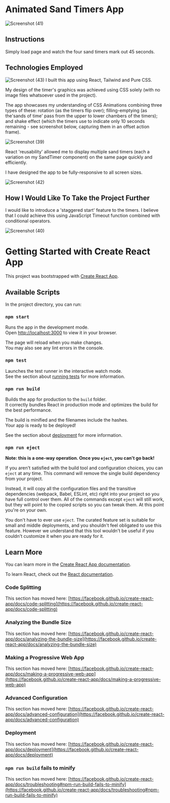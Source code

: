 # Animated Sand Timers App #

![Screenshot (41)](https://user-images.githubusercontent.com/96934081/161368839-a7431778-f00e-4715-8162-1eb9ee765f0d.png)

## Instructions ##

Simply load page and watch the four sand timers mark out 45 seconds.

## Technologies Employed ##
![Screenshot (43)](https://user-images.githubusercontent.com/96934081/161368507-f984191f-2ea1-499c-8988-6eb1b75b3c7f.png)
I built this app using React, Tailwind and Pure CSS.

My design of the timer's graphics was achieved using CSS solely (with no image files whatsoever used in the project).

The app showcases my understanding of CSS Animations combining three types of these: rotation (as the timers flip over); filling-emptying (as the'sands of time' pass from the upper to lower chambers of the timers); and shake effect (which the timers use to indicate only 10 seconds remaining - see screenshot below, capturing them in an offset action frame).

![Screenshot (39)](https://user-images.githubusercontent.com/96934081/161368785-128729db-734c-484c-8ee7-d10cbb5887a3.png)

React 'reusability' allowed me to display multiple sand timers (each a variation on my SandTimer component) on the same page quickly and efficiently.

I have designed the app to be fully-responsive to all screen sizes.

![Screenshot (42)](https://user-images.githubusercontent.com/96934081/161368577-73f9c719-23a4-4194-a98c-8613e0eb80e5.png)

## How I Would Like To Take the Project Further ##

I would like to introduce a 'staggered start' feature to the timers. I believe that I could achieve this using JavaScript Timeout function combined with conditional operators.

![Screenshot (40)](https://user-images.githubusercontent.com/96934081/161368453-f33b3402-e254-46e8-9640-52e06623cf51.png)








# Getting Started with Create React App

This project was bootstrapped with [Create React App](https://github.com/facebook/create-react-app).

## Available Scripts

In the project directory, you can run:

### `npm start`

Runs the app in the development mode.\
Open [http://localhost:3000](http://localhost:3000) to view it in your browser.

The page will reload when you make changes.\
You may also see any lint errors in the console.

### `npm test`

Launches the test runner in the interactive watch mode.\
See the section about [running tests](https://facebook.github.io/create-react-app/docs/running-tests) for more information.

### `npm run build`

Builds the app for production to the `build` folder.\
It correctly bundles React in production mode and optimizes the build for the best performance.

The build is minified and the filenames include the hashes.\
Your app is ready to be deployed!

See the section about [deployment](https://facebook.github.io/create-react-app/docs/deployment) for more information.

### `npm run eject`

**Note: this is a one-way operation. Once you `eject`, you can't go back!**

If you aren't satisfied with the build tool and configuration choices, you can `eject` at any time. This command will remove the single build dependency from your project.

Instead, it will copy all the configuration files and the transitive dependencies (webpack, Babel, ESLint, etc) right into your project so you have full control over them. All of the commands except `eject` will still work, but they will point to the copied scripts so you can tweak them. At this point you're on your own.

You don't have to ever use `eject`. The curated feature set is suitable for small and middle deployments, and you shouldn't feel obligated to use this feature. However we understand that this tool wouldn't be useful if you couldn't customize it when you are ready for it.

## Learn More

You can learn more in the [Create React App documentation](https://facebook.github.io/create-react-app/docs/getting-started).

To learn React, check out the [React documentation](https://reactjs.org/).

### Code Splitting

This section has moved here: [https://facebook.github.io/create-react-app/docs/code-splitting](https://facebook.github.io/create-react-app/docs/code-splitting)

### Analyzing the Bundle Size

This section has moved here: [https://facebook.github.io/create-react-app/docs/analyzing-the-bundle-size](https://facebook.github.io/create-react-app/docs/analyzing-the-bundle-size)

### Making a Progressive Web App

This section has moved here: [https://facebook.github.io/create-react-app/docs/making-a-progressive-web-app](https://facebook.github.io/create-react-app/docs/making-a-progressive-web-app)

### Advanced Configuration

This section has moved here: [https://facebook.github.io/create-react-app/docs/advanced-configuration](https://facebook.github.io/create-react-app/docs/advanced-configuration)

### Deployment

This section has moved here: [https://facebook.github.io/create-react-app/docs/deployment](https://facebook.github.io/create-react-app/docs/deployment)

### `npm run build` fails to minify

This section has moved here: [https://facebook.github.io/create-react-app/docs/troubleshooting#npm-run-build-fails-to-minify](https://facebook.github.io/create-react-app/docs/troubleshooting#npm-run-build-fails-to-minify)
